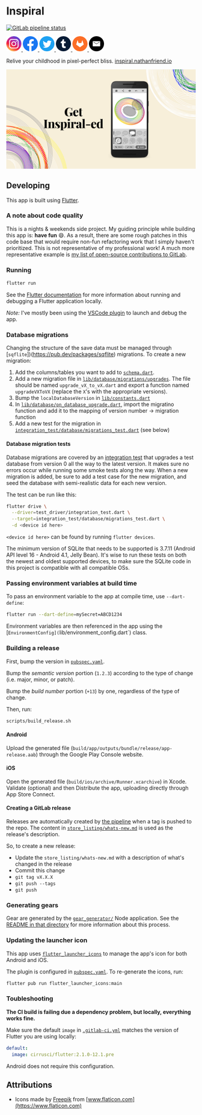 # Inspiral

<a href="https://gitlab.com/nfriend/inspiral/pipelines/latest" target="_blank"><img src="https://gitlab.com/nfriend/inspiral/badges/main/pipeline.svg" alt="GitLab pipeline status"></a>

<a href="https://www.instagram.com/inspiral.nathanfriend.io/">
  <img src="./website/public/images/social-icons/instagram.svg" alt="Instagram logo" width="40">
</a>
<a href="https://www.facebook.com/inspiral.nathanfriend.io">
  <img src="./website/public/images/social-icons/facebook.svg" alt="Facebook logo" width="40">
</a>
<a href="https://twitter.com/inspiral_app">
  <img src="./website/public/images/social-icons/twitter.svg" alt="Twitter logo" width="40">
</a>
<a href="https://inspiral-app.tumblr.com/">
  <img src="./website/public/images/social-icons/tumblr.svg" alt="Tumblr logo" width="40">
</a>
<a href="https://gitlab.com/nfriend/inspiral">
  <img src="./website/public/images/social-icons/gitlab.svg" alt="GitLab logo" width="40">
</a>
<a href="mailto:nathanfriend.io">
  <img src="./website/public/images/social-icons/email.svg" alt="Email logo" width="40">
</a>

<br>

Relive your childhood in pixel-perfect bliss.
[inspiral.nathanfriend.io](https://inspiral.nathanfriend.io)

<img alt="A screenshot of Inspiral" src="website/public/images/og-image-short.jpg" />

## Developing

This app is built using [Flutter](https://flutter.dev/).

### A note about code quality

This is a nights & weekends side project. My guiding principle while building
this app is: **have fun** :smile:. As a result, there are some rough patches in
this code base that would require non-fun refactoring work that I simply haven't
prioritized. This is not representative of my professional work! A much more
representative example is [my list of open-source contributions to
GitLab](https://gitlab.com/gitlab-org/gitlab/-/merge_requests?scope=all&utf8=%E2%9C%93&state=merged&author_username=nfriend).

### Running

```sh
flutter run
```

See the [Flutter
documentation](https://flutter.dev/docs/development/tools/devtools/cli) for more
information about running and debugging a Flutter application locally.

_Note:_ I've mostly been using the [VSCode
plugin](https://flutter.dev/docs/development/tools/devtools/vscode) to launch
and debug the app.

### Database migrations

Changing the structure of the save data must be managed through
[`sqflite`])(https://pub.dev/packages/sqflite) migrations. To create a new
migration:

1. Add the columns/tables you want to add to
   [`schema.dart`](lib/database/schema.dart).
1. Add a new migration file in
   [`lib/database/migrations/upgrades`](lib/database/migrations/upgrades). The
   file should be named `upgrade_vX_to_vX.dart` and export a function named
   `upgradeVXToVX` (replace the `X`'s with the appropriate versions).
1. Bump the `localDatabaseVersion` in [`lib/constants.dart`](lib/constants.dart)
1. In
   [`lib/database/on_database_upgrade.dart`](lib/database/on_database_upgrade.dart),
   import the migratino function and add it to the mapping of version number ->
   migration function
1. Add a new test for the migration in
   [`integration_test/database/migrations_test.dart`](integration_test/database/migrations_test.dart)
   (see below)

#### Database migration tests

Database migrations are covered by an [integration
test](integration_test/database/migrations_test.dart) that upgrades a test
database from version 0 all the way to the latest version. It makes sure no
errors occur while running some smoke tests along the way. When a new migration
is added, be sure to add a test case for the new migration, and seed the
database with semi-realistic data for each new version.

The test can be run like this:

```sh
flutter drive \
  --driver=test_driver/integration_test.dart \
  --target=integration_test/database/migrations_test.dart \
  -d <device id here>
```

`<device id here>` can be found by running `flutter devices`.

The minimum version of SQLite that needs to be supported is 3.7.11 (Android API
level 16 - Android 4.1, Jelly Bean). It's wise to run these tests on both the
newest and oldest supported devices, to make sure the SQLite code in this
project is compatible with all compatible OSs.

### Passing environment variables at build time

To pass an environment variable to the app at compile time, use `--dart-define`:

```sh
flutter run --dart-define=mySecret=ABCD1234
```

Environment variables are then referenced in the app using the
[`EnvironmentConfig](`lib/environment_config.dart`) class.

### Building a release

First, bump the version in [`pubspec.yaml`](pubspec.yaml).

Bump the _semantic version_ portion (`1.2.3`) according to the type of change
(i.e. major, minor, or patch).

Bump the _build number_ portion (`+13`) by one, regardless of the type of
change.

Then, run:

```sh
scripts/build_release.sh
```

#### Android

Upload the generated file (`build/app/outputs/bundle/release/app-release.aab`)
through the Google Play Console website.

#### iOS

Open the generated file (`build/ios/archive/Runner.xcarchive`) in Xcode.
Validate (optional) and then Distribute the app, uploading directly through App
Store Connect.

#### Creating a GitLab release

Releases are automatically created by [the pipeline](.gitlab-ci.yml) when a tag
is pushed to the repo. The content in
[`store_listing/whats-new.md`](store_listing/whats-new.md) is used as the
release's description.

So, to create a new release:

- Update the `store_listing/whats-new.md` with a description of what's changed
  in the release
- Commit this change
- `git tag vX.X.X`
- `git push --tags`
- `git push`

### Generating gears

Gear are generated by the [`gear_generator/`](gear_generator/src/index.ts) Node
application. See the [README in that directory](gear_generator/README.md) for
more information about this process.

### Updating the launcher icon

This app uses
[`flutter_launcher_icons`](https://pub.dev/packages/flutter_launcher_icons) to
manage the app's icon for both Android and iOS.

The plugin is configured in [`pubspec.yaml`](pubspec.yaml). To re-generate the
icons, run:

```sh
flutter pub run flutter_launcher_icons:main
```

### Toubleshooting

**The CI build is failing due a dependency problem, but locally, everything
works fine.**

Make sure the default `image` in [`.gitlab-ci.yml`](.gitlab-ci.yml) matches the
version of Flutter you are using locally:

```yml
default:
  image: cirrusci/flutter:2.1.0-12.1.pre
```

Android does not require this configuration.

## Attributions

- Icons made by [Freepik](https://www.freepik.com) from
  [www.flaticon.com](https://www.flaticon.com)
